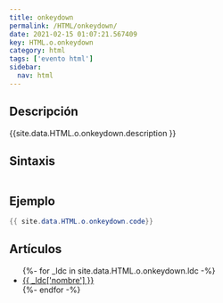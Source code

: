 ```yaml
---
title: onkeydown
permalink: /HTML/onkeydown/
date: 2021-02-15 01:07:21.567409
key: HTML.o.onkeydown
category: html
tags: ['evento html']
sidebar: 
  nav: html
---
```


## Descripción
{{site.data.HTML.o.onkeydown.description }}

## Sintaxis
~~~html
~~~

## Ejemplo
~~~java
{{ site.data.HTML.o.onkeydown.code}}
~~~

## Artículos
<ul>
{%- for _ldc in site.data.HTML.o.onkeydown.ldc -%}
   <li>
       <a href="{{_ldc['url'] }}">{{ _ldc['nombre'] }}</a>
   </li>
{%- endfor -%}
</ul>
